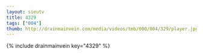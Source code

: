 ```yaml
--- 
layout: sieutv
title: 4329
tags: ["004"]
thumb: http://drainmainvein.com/media/videos/tmb/000/004/329/player.jpg
---
```

{% include drainmainvein key="4329" %} 
